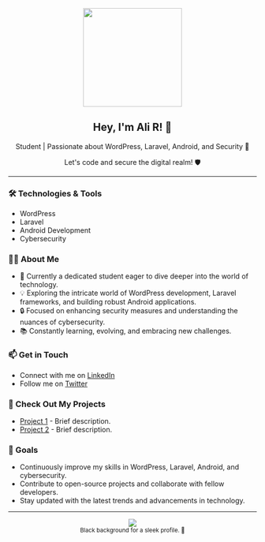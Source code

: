 <!-- Ali R -->

<div align="center">
    <img src="https://your-image-url-here.png" width="200px">
    <h2>Hey, I'm Ali R! 👋</h2>
    <p>Student | Passionate about WordPress, Laravel, Android, and Security 🚀</p>
    <p>Let's code and secure the digital realm! 🛡️</p>
</div>

---

### 🛠️ Technologies & Tools

- WordPress
- Laravel
- Android Development
- Cybersecurity

### 👨‍💻 About Me

- 🌱 Currently a dedicated student eager to dive deeper into the world of technology.
- 💡 Exploring the intricate world of WordPress development, Laravel frameworks, and building robust Android applications.
- 🔒 Focused on enhancing security measures and understanding the nuances of cybersecurity.
- 📚 Constantly learning, evolving, and embracing new challenges.

### 📫 Get in Touch

- Connect with me on [LinkedIn](https://www.linkedin.com/in/yourprofile/)
- Follow me on [Twitter](https://twitter.com/yourhandle)

### 🚀 Check Out My Projects

- [Project 1](link) - Brief description.
- [Project 2](link) - Brief description.

### 🎯 Goals

- Continuously improve my skills in WordPress, Laravel, Android, and cybersecurity.
- Contribute to open-source projects and collaborate with fellow developers.
- Stay updated with the latest trends and advancements in technology.

---

<p align="center">
    <img src="https://your-gif-url-here.gif">
    <br>
    <sub>Black background for a sleek profile. 🖤</sub>
</p>
